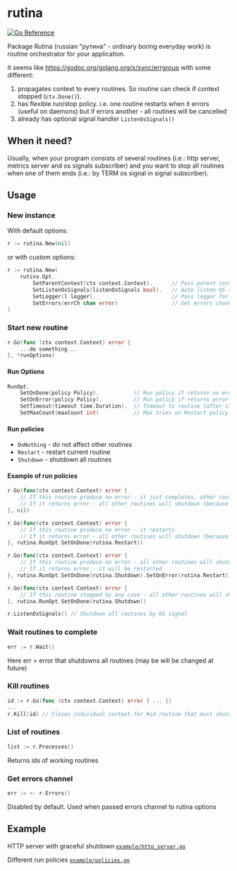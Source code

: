 # rutina

[![Go Reference](https://pkg.go.dev/badge/github.com/neonxp/rutina.svg)](https://pkg.go.dev/github.com/neonxp/rutina)

Package Rutina (russian "рутина" - ordinary boring everyday work) is routine orchestrator for your application.

It seems like https://godoc.org/golang.org/x/sync/errgroup with some different:

1) propagates context to every routines. So routine can check if context stopped (`ctx.Done()`).
2) has flexible run/stop policy. i.e. one routine restarts when it errors (useful on daemons) but if errors another - all routines will be cancelled 
3) already has optional signal handler `ListenOsSignals()`

## When it need?

Usually, when your program consists of several routines (i.e.: http server, metrics server and os signals subscriber) and you want to stop all routines when one of them ends (i.e.: by TERM os signal in signal subscriber).

## Usage

### New instance

With default options:

```go
r := rutina.New(nil)
```

or with custom options:

```go
r := rutina.New(
    rutina.Opt.
        SetParentContext(ctx context.Context).      // Pass parent context to Rutina (otherwise it uses own new context)
        SetListenOsSignals(listenOsSignals bool).   // Auto listen OS signals and close context on Kill, Term signal
        SetLogger(l logger).                        // Pass logger for debug, i.e. `log.Printf`
        SetErrors(errCh chan error)                 // Set errors channel for errors from routines in Restart/DoNothing errors policy
)
```

### Start new routine

```go
r.Go(func (ctx context.Context) error {
    ...do something...
}, *runOptions)
```

#### Run Options

```go
RunOpt.
    SetOnDone(policy Policy).           // Run policy if returns no error
    SetOnError(policy Policy).          // Run policy if returns error
    SetTimeout(timeout time.Duration).  // Timeout to routine (after it context will be closed)
    SetMaxCount(maxCount int)           // Max tries on Restart policy
```

#### Run policies

* `DoNothing` - do not affect other routines
* `Restart` - restart current routine
* `Shutdown` - shutdown all routines

#### Example of run policies

```go
r.Go(func(ctx context.Context) error {
	// If this routine produce no error - it just completes, other routines not affected
	// If it returns error - all other routines will shutdown (because context cancels)
}, nil)

r.Go(func(ctx context.Context) error {
	// If this routine produce no error - it restarts
	// If it returns error - all other routines will shutdown (because context cancels)
}, rutina.RunOpt.SetOnDone(rutina.Restart))

r.Go(func(ctx context.Context) error {
	// If this routine produce no error - all other routines will shutdown (because context cancels)
	// If it returns error - it will be restarted
}, rutina.RunOpt.SetOnDone(rutina.Shutdown).SetOnError(rutina.Restart))

r.Go(func(ctx context.Context) error {
	// If this routine stopped by any case - all other routines will shutdown (because context cancels)
}, rutina.RunOpt.SetOnDone(rutina.Shutdown))

r.ListenOsSignals() // Shutdown all routines by OS signal
```

### Wait routines to complete

```go
err := r.Wait()
```

Here err = error that shutdowns all routines (may be will be changed at future)

### Kill routines

```go
id := r.Go(func (ctx context.Context) error { ... })
...
r.Kill(id) // Closes individual context for #id routine that must shutdown it
```

### List of routines

```go
list := r.Processes() 
```

Returns ids of working routines

### Get errors channel

```go
err := <- r.Errors()
```

Disabled by default. Used when passed errors channel to rutina options

## Example

HTTP server with graceful shutdown [`example/http_server.go`](https://github.com/NeonXP/rutina/blob/master/example/http_server.go)

Different run policies [`example/policies.go`](https://github.com/NeonXP/rutina/blob/master/example/policies.go)

